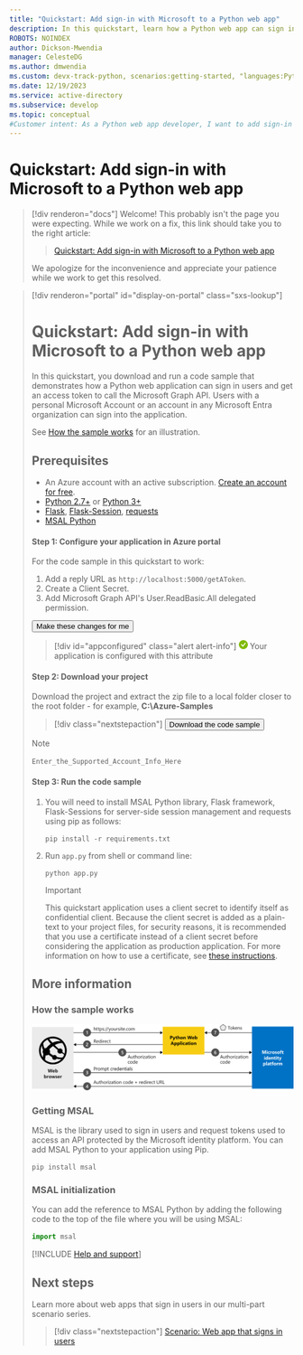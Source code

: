 ```yaml
---
title: "Quickstart: Add sign-in with Microsoft to a Python web app"
description: In this quickstart, learn how a Python web app can sign in users, get an access token from the Microsoft identity platform, and call the Microsoft Graph API.
ROBOTS: NOINDEX
author: Dickson-Mwendia
manager: CelesteDG
ms.author: dmwendia
ms.custom: devx-track-python, scenarios:getting-started, "languages:Python", mode-api
ms.date: 12/19/2023
ms.service: active-directory
ms.subservice: develop
ms.topic: conceptual
#Customer intent: As a Python web app developer, I want to add sign-in with Microsoft functionality to my application, so that users can sign in with their Microsoft accounts and access the Microsoft Graph API.
---
```

# Quickstart: Add sign-in with Microsoft to a Python web app

> [!div renderon="docs"]
> Welcome! This probably isn't the page you were expecting. While we work on a fix, this link should take you to the right article:
>
> > [Quickstart: Add sign-in with Microsoft to a Python web app](quickstart-web-app-python-sign-in.md)
> 
> We apologize for the inconvenience and appreciate your patience while we work to get this resolved.

> [!div renderon="portal" id="display-on-portal" class="sxs-lookup"]
> # Quickstart: Add sign-in with Microsoft to a Python web app
>
> In this quickstart, you download and run a code sample that demonstrates how a Python web application can sign in users and get an access token to call the Microsoft Graph API. Users with a personal Microsoft Account or an account in any Microsoft Entra organization can sign into the application.
> 
> See [How the sample works](#how-the-sample-works) for an illustration.
> 
> ## Prerequisites
> 
> - An Azure account with an active subscription. [Create an account for free](https://azure.microsoft.com/free/?WT.mc_id=A261C142F).
> - [Python 2.7+](https://www.python.org/downloads/release/python-2713/) or [Python 3+](https://www.python.org/downloads/release/python-364/)
> - [Flask](https://flask.palletsprojects.com/en/3.0.x/), [Flask-Session](https://pypi.org/project/Flask-Session/), [requests](https://github.com/psf/requests/graphs/contributors)
> - [MSAL Python](https://github.com/AzureAD/microsoft-authentication-library-for-python)
> 
> #### Step 1: Configure your application in Azure portal
> 
> For the code sample in this quickstart to work:
> 
> 1. Add a reply URL as `http://localhost:5000/getAToken`.
> 1. Create a Client Secret.
> 1. Add Microsoft Graph API's User.ReadBasic.All delegated permission.
> 
> <button id="makechanges" class="nextstepaction configure-app-button"> Make these changes for me </button>
> 
> > [!div id="appconfigured" class="alert alert-info"]
> > ![Already configured](./media/quickstart-v2-aspnet-webapp/green-check.png) Your application is configured with this attribute
> 
> #### Step 2: Download your project
> 
> Download the project and extract the zip file to a local folder closer to the root folder - for example, **C:\Azure-Samples**
>
> > [!div class="nextstepaction"]
> > <button id="downloadsample" class="download-sample-button">Download the code sample</button>
> 
> > [!NOTE]
> > `Enter_the_Supported_Account_Info_Here`
> 
> #### Step 3: Run the code sample
> 
> 1. You will need to install MSAL Python library, Flask framework, Flask-Sessions for server-side session management and requests using pip as follows:
> 
>     ```shell
>     pip install -r requirements.txt
>     ```
> 
> 2. Run `app.py` from shell or command line:
> 
>     ```shell
>     python app.py
>     ```
> 
>    > [!IMPORTANT]
>    > This quickstart application uses a client secret to identify itself as confidential client. Because the client secret is added as a plain-text to your project files, for security reasons, it is recommended that you use a certificate instead of a client secret before considering the application as production application. For more information on how to use a certificate, see [these instructions](./certificate-credentials.md).
> 
> ## More information
> 
> ### How the sample works
> ![Shows how the sample app generated by this quickstart works](media/quickstart-v2-python-webapp/python-quickstart.svg)
> 
> ### Getting MSAL
> MSAL is the library used to sign in users and request tokens used to access an API protected by the Microsoft identity platform.
> You can add MSAL Python to your application using Pip.
> 
> ```Shell
> pip install msal
> ```
> 
> ### MSAL initialization
> You can add the reference to MSAL Python by adding the following code to the top of the file where you will be using MSAL:
> 
> ```Python
> import msal
> ```
> 
> [!INCLUDE [Help and support](./includes/error-handling-and-tips/help-support-include.md)]
> 
> ## Next steps
> 
> Learn more about web apps that sign in users in our multi-part scenario series.
> 
> > [!div class="nextstepaction"]
> > [Scenario: Web app that signs in users](scenario-web-app-sign-user-overview.md)
